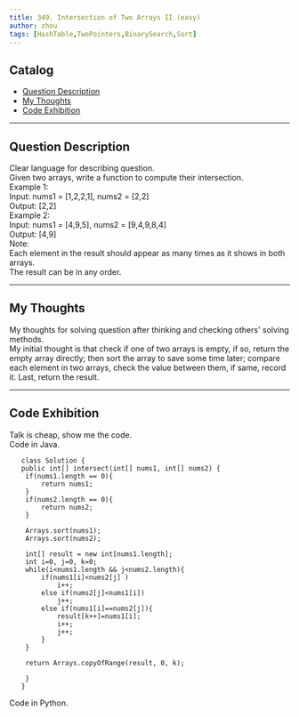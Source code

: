 ```yaml
---
title: 349. Intersection of Two Arrays II (easy)                
author: zhou      
tags: [HashTable,TwoPointers,BinarySearch,Sort]          
---
```


       

## Catalog  
+ [Question Description](#partI)
+ [My Thoughts](#partII)
+ [Code Exhibition](#partIII)

----------------------------------

## Question Description
Clear language for describing question.    
Given two arrays, write a function to compute their intersection.     
Example 1:    
Input: nums1 = [1,2,2,1], nums2 = [2,2]    
Output: [2,2]   
Example 2:   
Input: nums1 = [4,9,5], nums2 = [9,4,9,8,4]    
Output: [4,9]    
Note:    
Each element in the result should appear as many times as it shows in both arrays.    
The result can be in any order.    


----------------------------------

## My Thoughts
My thoughts for solving question after thinking and checking others' solving methods.        
My initial thought is that check if one of two arrays is empty, if so, return the empty array directly; then sort the array to save some time later; compare each element in two arrays, check the value between them, if same, record it. Last, return the result.   







----------------------------------

## Code Exhibition
Talk is cheap, show me the code.    
Code in Java.     

       class Solution {
       public int[] intersect(int[] nums1, int[] nums2) {
        if(nums1.length == 0){
            return nums1;
        }
        if(nums2.length == 0){
            return nums2;
        }
        
        Arrays.sort(nums1);
        Arrays.sort(nums2);
         
        int[] result = new int[nums1.length];
        int i=0, j=0, k=0;
        while(i<nums1.length && j<nums2.length){
            if(nums1[i]<nums2[j] )
                i++;
            else if(nums2[j]<nums1[i])
                j++;
            else if(nums1[i]==nums2[j]){
                result[k++]=nums1[i];
                i++;            
                j++;
            }
        }
        
        return Arrays.copyOfRange(result, 0, k);
        
        }
       }


Code in Python.   



